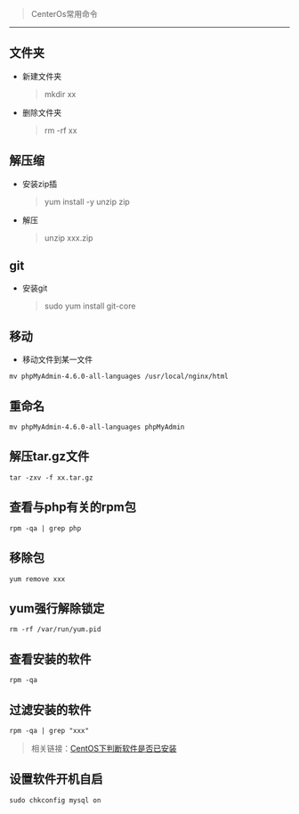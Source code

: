 > CenterOs常用命令

---
## 文件夹

- 新建文件夹 

  > mkdir xx

- 删除文件夹 
  
  > rm -rf  xx

## 解压缩

- 安装zip插
 
  > yum install -y unzip zip

- 解压
  
  > unzip xxx.zip

## git

- 安装git
  
  > sudo yum install git-core

## 移动

- 移动文件到某一文件

```
mv phpMyAdmin-4.6.0-all-languages /usr/local/nginx/html
```

## 重命名

```
mv phpMyAdmin-4.6.0-all-languages phpMyAdmin
```

## 解压tar.gz文件

```
tar -zxv -f xx.tar.gz
```

## 查看与php有关的rpm包

```
rpm -qa | grep php
```

## 移除包

```
yum remove xxx
```

## yum强行解除锁定

```
rm -rf /var/run/yum.pid

```
## 查看安装的软件

```
rpm -qa
```

## 过滤安装的软件

```
rpm -qa | grep "xxx"
```
> 相关链接：[CentOS下判断软件是否已安装](http://www.centoscn.com/CentOS/Intermediate/2015/0423/5248.html)

## 设置软件开机自启

```
sudo chkconfig mysql on
```
